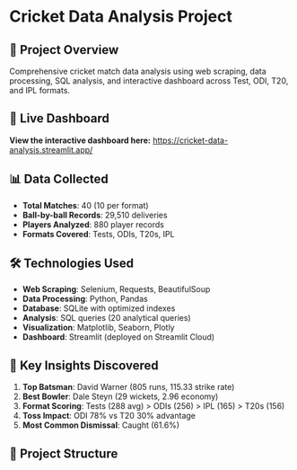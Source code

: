 # Cricket Data Analysis Project

## 🏏 Project Overview
Comprehensive cricket match data analysis using web scraping, data processing, SQL analysis, and interactive dashboard across Test, ODI, T20, and IPL formats.

## 🚀 Live Dashboard
**View the interactive dashboard here:** https://cricket-data-analysis.streamlit.app/

## 📊 Data Collected
- **Total Matches**: 40 (10 per format)
- **Ball-by-ball Records**: 29,510 deliveries
- **Players Analyzed**: 880 player records
- **Formats Covered**: Tests, ODIs, T20s, IPL

## 🛠️ Technologies Used
- **Web Scraping**: Selenium, Requests, BeautifulSoup
- **Data Processing**: Python, Pandas
- **Database**: SQLite with optimized indexes
- **Analysis**: SQL queries (20 analytical queries)
- **Visualization**: Matplotlib, Seaborn, Plotly
- **Dashboard**: Streamlit (deployed on Streamlit Cloud)

## 🎯 Key Insights Discovered
1. **Top Batsman**: David Warner (805 runs, 115.33 strike rate)
2. **Best Bowler**: Dale Steyn (29 wickets, 2.96 economy)
3. **Format Scoring**: Tests (288 avg) > ODIs (256) > IPL (165) > T20s (156)
4. **Toss Impact**: ODI 78% vs T20 30% advantage
5. **Most Common Dismissal**: Caught (61.6%)

## 📁 Project Structure
